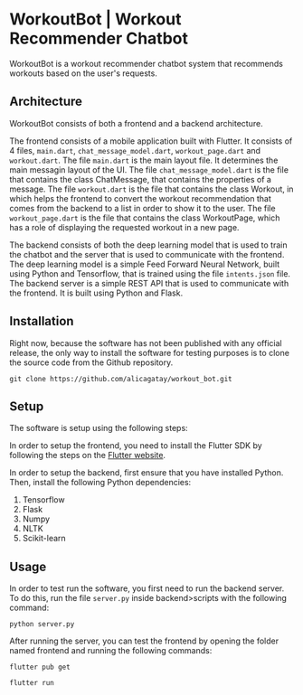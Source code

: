 # WorkoutBot | Workout Recommender Chatbot

WorkoutBot is a workout recommender chatbot system that recommends workouts based on the user's requests.

## Architecture

WorkoutBot consists of both a frontend and a backend architecture.

The frontend consists of a mobile application built with Flutter. It consists of 4 files, `main.dart`, `chat_message_model.dart`, `workout_page.dart` and `workout.dart`. The file `main.dart` is the main layout file. It determines the main messagin layout of the UI. The file `chat_message_model.dart` is the file that contains the class ChatMessage, that contains the properties of a message. The file `workout.dart` is the file that contains the class Workout, in which helps the frontend to convert the workout recommendation that comes from the backend to a list in order to show it to the user. The file `workout_page.dart` is the file that contains the class WorkoutPage, which has a role of displaying the requested workout in a new page.

The backend consists of both the deep learning model that is used to train the chatbot and the server that is used to communicate with the frontend. The deep learning model is a simple Feed Forward Neural Network, built using Python and Tensorflow, that is trained using the file `intents.json` file. The backend server is a simple REST API that is used to communicate with the frontend. It is built using Python and Flask.

## Installation

Right now, because the software has not been published with any official release, the only way to install the software for testing purposes is to clone the source code from the Github repository.

```
git clone https://github.com/alicagatay/workout_bot.git
```

## Setup

The software is setup using the following steps:

In order to setup the frontend, you need to install the Flutter SDK by following the steps on the [Flutter website](https://flutter.dev/docs/get-started/install/).

In order to setup the backend, first ensure that you have installed Python. Then, install the following Python dependencies:

1. Tensorflow
2. Flask
3. Numpy
4. NLTK
5. Scikit-learn

## Usage

In order to test run the software, you first need to run the backend server. To do this, run the file `server.py` inside backend>scripts with the following command:

```
python server.py
```

After running the server, you can test the frontend by opening the folder named frontend and running the following commands:

```
flutter pub get
```

```
flutter run
```

